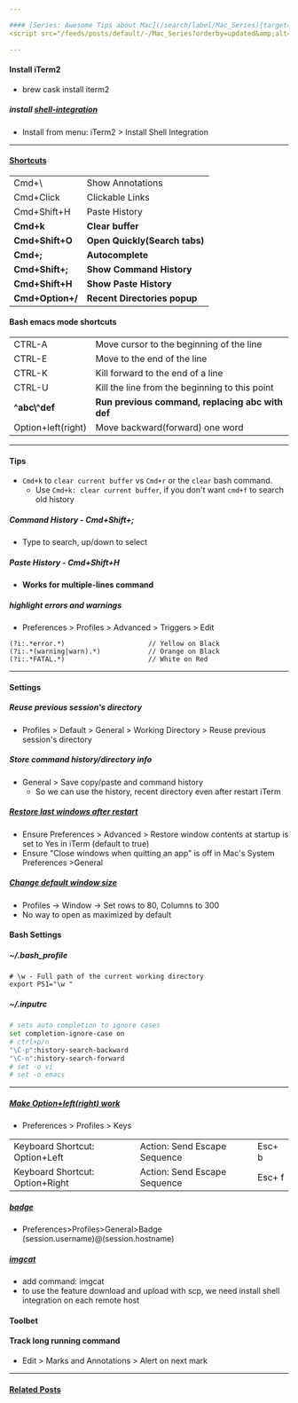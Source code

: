 ```yaml
---

#### [Series: Awesome Tips about Mac](/search/label/Mac_Series){target="blank"}
<script src="/feeds/posts/default/-/Mac_Series?orderby=updated&amp;alt=json-in-script&amp;callback=series&amp;max-results=20"></script>

---
```


<!-- SD:
Tips and Tricks about how to use latest iTerm effectively: shortcuts, common settings, etc.
 -->

#### Install iTerm2
- brew cask install iterm2

##### install [shell-integration](https://www.iterm2.com/documentation-shell-integration.html)
- Install from menu:  iTerm2 > Install Shell Integration

---

#### [Shortcuts](/2018/05/keyboard-shortcuts-for-developers.html#iterm)

|                  |                               |
|------------------|-------------------------------|
| Cmd+\\           | Show Annotations              |
| Cmd+Click        | Clickable Links               |
| Cmd+Shift+H      | Paste History                 |
| **Cmd+k**        | **Clear buffer**              |
| **Cmd+Shift+O**  | **Open Quickly(Search tabs)** |
| **Cmd+;**        | **Autocomplete**              |
| **Cmd+Shift+;**  | **Show Command History**      |
| **Cmd+Shift+H**  | **Show Paste History**        |
| **Cmd+Option+/** | **Recent Directories popup**  |

#### Bash emacs mode shortcuts

|                    |                                                  |
|--------------------|--------------------------------------------------|
| CTRL-A             | Move cursor to the beginning of the line         |
| CTRL-E             | Move to the end of the line                      |
| CTRL-K             | Kill forward to the end of a line                |
| CTRL-U             | Kill the line from the beginning to this point   |
| **\^abc\­^­def**     | **Run previous command, replacing abc with def** |
| Option+left(right) | Move backward(forward) one word                  |

---

#### Tips
- `Cmd+k` to `clear current buffer` vs `Cmd+r` or the `clear` bash command.
  - Use `Cmd+k: clear current buffer`, if you don't want `cmd+f` to search old history

##### Command History - Cmd+Shift+;
- Type to search, up/down to select

##### Paste History  - Cmd+Shift+H
- **Works for multiple-lines command**

##### highlight errors and warnings
- Preferences > Profiles > Advanced > Triggers > Edit
```text
(?i:.*error.*)                     // Yellow on Black
(?i:.*(warning|warn).*)            // Orange on Black
(?i:.*FATAL.*)                     // White on Red
```

---

#### Settings
##### Reuse previous session's directory
- Profiles > Default > General > Working Directory > Reuse previous session's directory

##### Store command history/directory info
- General > Save copy/paste and command history
    - So we can use the history, recent directory even after restart iTerm

##### [Restore last windows after restart](https://gitlab.com/gnachman/iterm2/issues/3717#note_1733467)
- Ensure Preferences > Advanced > Restore window contents at startup is set to Yes in iTerm (default to true)
- Ensure "Close windows when quitting an app" is off in Mac's System Preferences >General

##### [Change default window size](https://superuser.com/questions/333591/windows-open-maximized-by-default)
- Profiles -> Window -> Set rows to 80, Columns to 300
- No way to open as maximized by default

#### Bash Settings
##### ~/.bash_profile
```
# \w - Full path of the current working directory
export PS1="\w "
```
##### ~/.inputrc
```bash
# sets auto completion to ignore cases
set completion-ignore-case on
# ctrl+p/n 
"\C-p":history-search-backward
"\C-n":history-search-forward
# set -o vi
# set -o emacs
```

---

##### [Make Option+left(right) work](https://elweb.co/making-iterm-2-work-with-normal-mac-osx-keyboard-shortcuts/)
- Preferences > Profiles > Keys

||||
|-|-|-|
Keyboard Shortcut: Option+Left | Action: Send Escape Sequence | Esc+ b
Keyboard Shortcut: Option+Right| Action: Send Escape Sequence|Esc+ f

##### [badge](https://www.iterm2.com/documentation-badges.html)
- Preferences>Profiles>General>Badge
\(session.username)@\(session.hostname)

##### [imgcat](https://www.iterm2.com/documentation-images.html)
- add command: imgcat
- to use the feature download and upload with scp, we need install shell integration on each remote host

#### Toolbet
#### Track long running command
- Edit > Marks and Annotations > Alert on next mark

---
#### [Related Posts](/search/label/Mac)<a name="related"></a>
<script src="/feeds/posts/default/-/Mac_Series?orderby=updated&amp;alt=json-in-script&amp;callback=weightedRandomRelatedPosts&amp;max-results=20"></script> 
<script src="/feeds/posts/default/-/Mac?orderby=updated&amp;alt=json-in-script&amp;callback=weightedRandomRelatedPosts&amp;max-results=20"></script> 
<script src="/feeds/posts/default/-/Dev Tips?orderby=updated&amp;alt=json-in-script&amp;callback=weightedRandomRelatedPosts&amp;max-results=20"></script> 
